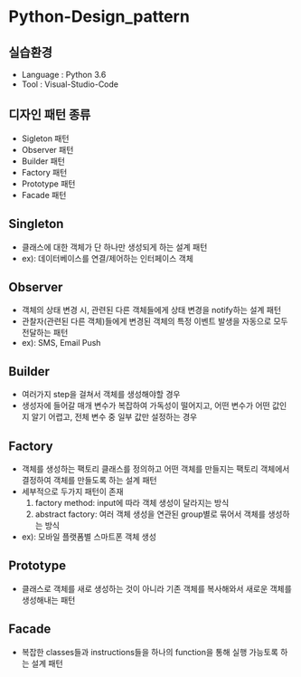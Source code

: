 # Python-Design_pattern

## 실습환경
- Language : Python 3.6
- Tool : Visual-Studio-Code

## 디자인 패턴 종류
- Sigleton 패턴
- Observer 패턴
- Builder 패턴
- Factory 패턴
- Prototype 패턴
- Facade 패턴

## Singleton
- 클래스에 대한 객체가 단 하나만 생성되게 하는 설계 패턴
- ex): 데이터베이스를 연결/제어하는 인터페이스 객체

## Observer
- 객체의 상태 변경 시, 관련된 다른 객체들에게 상태 변경을 notify하는 설계 패턴
- 관찰자(관련된 다른 객체)들에게 변경된 객체의 특정 이벤트 발생을 자동으로 모두 전달하는 패턴
- ex): SMS, Email Push

## Builder
- 여러가지 step을 걸쳐서 객체를 생성해야할 경우
- 생성자에 들어갈 매개 변수가 복잡하여 가독성이 떨어지고, 어떤 변수가 어떤 값인지 알기 어렵고, 전체 변수 중 일부 값만 설정하는 경우 

## Factory
- 객체를 생성하는 팩토리 클래스를 정의하고 어떤 객체를 만들지는 팩토리 객체에서 결정하여 객체를 만들도록 하는 설계 패턴
- 세부적으로 두가지 패턴이 존재
  1. factory method: input에 따라 객체 생성이 달라지는 방식
  2. abstract factory: 여러 객체 생성을 연관된 group별로 묶어서 객체를 생성하는 방식
- ex): 모바일 플랫폼별 스마트폰 객체 생성

## Prototype
- 클래스로 객체를 새로 생성하는 것이 아니라 기존 객체를 복사해와서 새로운 객체를 생성해내는 패턴

## Facade
- 복잡한 classes들과 instructions들을 하나의 function을 통해 실행 가능토록 하는 설계 패턴